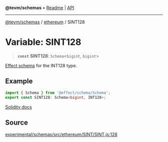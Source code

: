 **@tevm/schemas** • [Readme](../../README.md) \| [API](../../modules.md)

***

[@tevm/schemas](../../README.md) / [ethereum](../README.md) / SINT128

# Variable: SINT128

> **`const`** **SINT128**: `Schema`\<`bigint`, `bigint`\>

[Effect schema](https://github.com/Effect-TS/schema) for the INT128 type.

## Example

```typescript
import { Schema } from '@effect/schema/Schema';
export const SINT128: Schema<bigint, INT128>;
```
[Solidity docs](https://docs.soliditylang.org/en/latest/types.html#integers)

## Source

[experimental/schemas/src/ethereum/SINT/SINT.js:128](https://github.com/evmts/tevm-monorepo/blob/main/experimental/schemas/src/ethereum/SINT/SINT.js#L128)
